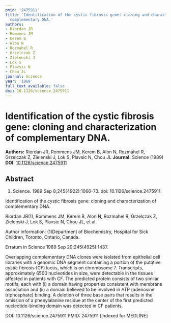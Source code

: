 ```yaml
---
pmid: '2475911'
title: 'Identification of the cystic fibrosis gene: cloning and characterization of
  complementary DNA.'
authors:
- Riordan JR
- Rommens JM
- Kerem B
- Alon N
- Rozmahel R
- Grzelczak Z
- Zielenski J
- Lok S
- Plavsic N
- Chou JL
journal: Science
year: '1989'
full_text_available: false
doi: 10.1126/science.2475911
---
```


# Identification of the cystic fibrosis gene: cloning and characterization of complementary DNA.
**Authors:** Riordan JR, Rommens JM, Kerem B, Alon N, Rozmahel R, Grzelczak Z, Zielenski J, Lok S, Plavsic N, Chou JL
**Journal:** Science (1989)
**DOI:** [10.1126/science.2475911](https://doi.org/10.1126/science.2475911)

## Abstract

1. Science. 1989 Sep 8;245(4922):1066-73. doi: 10.1126/science.2475911.

Identification of the cystic fibrosis gene: cloning and characterization of 
complementary DNA.

Riordan JR(1), Rommens JM, Kerem B, Alon N, Rozmahel R, Grzelczak Z, Zielenski 
J, Lok S, Plavsic N, Chou JL, et al.

Author information:
(1)Department of Biochemistry, Hospital for Sick Children, Toronto, Ontario, 
Canada.

Erratum in
    Science 1989 Sep 29;245(4925):1437.

Overlapping complementary DNA clones were isolated from epithelial cell 
libraries with a genomic DNA segment containing a portion of the putative cystic 
fibrosis (CF) locus, which is on chromosome 7. Transcripts, approximately 6500 
nucleotides in size, were detectable in the tissues affected in patients with 
CF. The predicted protein consists of two similar motifs, each with (i) a domain 
having properties consistent with membrane association and (ii) a domain 
believed to be involved in ATP (adenosine triphosphate) binding. A deletion of 
three base pairs that results in the omission of a phenylalanine residue at the 
center of the first predicted nucleotide-binding domain was detected in CF 
patients.

DOI: 10.1126/science.2475911
PMID: 2475911 [Indexed for MEDLINE]
